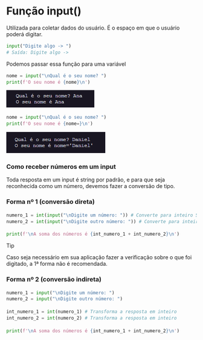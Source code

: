 # Função input()
Utilizada para coletar dados do usuário. É o espaço em que o usuário poderá digitar.

```python
input("Digite algo -> ")
# Saída: Digite algo ->
```

Podemos passar essa função para uma variável

```python
nome = input("\nQual é o seu nome? ")
print(f'O seu nome é {nome}\n')
```

![alt text](https://github.com/BruCamps/Curso_Python_Udemy/blob/main/Images/image.png)


```python
nome = input("\nQual é o seu nome? ")
print(f'O seu nome é {nome=}\n')
```

![alt text](https://github.com/BruCamps/Curso_Python_Udemy/blob/main/Images/image-1.png)

### Como receber números em um input
Toda resposta em um input é string por padrão, e para que seja reconhecida como um número, devemos fazer a conversão de tipo.

### Forma nº 1 (conversão direta)

```python
numero_1 = int(input("\nDigite um número: ")) # Converte para inteiro SOMENTE quando a resposta NÃO É TEXTO
numero_2 = int(input("\nDigite outro número: ")) # Converte para inteiro SOMENTE quando a resposta NÃO É TEXTO

print(f'\nA soma dos números é {int_numero_1 + int_numero_2}\n')
```

> [!TIP]
> Caso seja necessário em sua aplicação fazer a verificação sobre o que foi digitado, a 1ª forma não é recomendada.

### Forma nº 2 (conversão indireta)

```python
numero_1 = input("\nDigite um número: ")
numero_2 = input("\nDigite outro número: ")

int_numero_1 = int(numero_1) # Transforma a resposta em inteiro
int_numero_2 = int(numero_2) # Transforma a resposta em inteiro

print(f'\nA soma dos números é {int_numero_1 + int_numero_2}\n')
```
